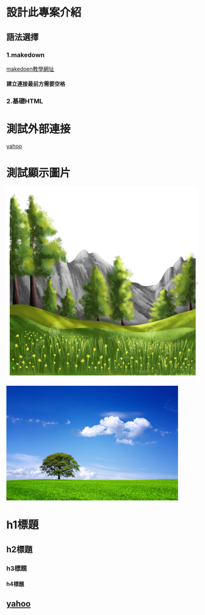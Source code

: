 # 設計此專案介紹

## 語法選擇
 
### 1.makedown

[makedoen教學網址](https://cnfox.github.io/2019/05/21/Makedown-language/)
 #### 建立連接最前方需要空格
### 2.基礎HTML
<h1> 測試外部連接 </h1>

[yahoo](http://tw.yahoo.com)

<h1> 測試顯示圖片 </h1>

 ![001.jpg](image/001.png)</a>

![101圖](image/300.jpg)</a>

<h1> h1標題 </h1>
<h2> h2標題 </h2>
<h3> h3標題 </h3>
<h4> h4標題 </h4>

<h2> 
 
[yahoo](http://tw.yahoo.com)
 
</h2>






